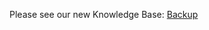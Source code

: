 Please see our new Knowledge Base: [Backup](https://support.emby.media/support/solutions/articles/44001159936-backup)